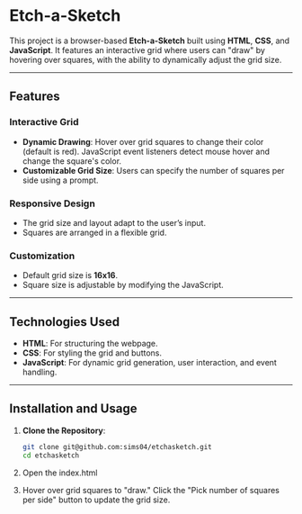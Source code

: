 # Etch-a-Sketch

This project is a browser-based **Etch-a-Sketch** built using **HTML**, **CSS**, and **JavaScript**. It features an interactive grid where users can "draw" by hovering over squares, with the ability to dynamically adjust the grid size.

---

## Features

### **Interactive Grid**
- **Dynamic Drawing**: Hover over grid squares to change their color (default is red). JavaScript event listeners detect mouse hover and change the square's color.
- **Customizable Grid Size**: Users can specify the number of squares per side using a prompt.

### **Responsive Design**
- The grid size and layout adapt to the user’s input.
- Squares are arranged in a flexible grid.

### **Customization**
- Default grid size is **16x16**.
- Square size is adjustable by modifying the JavaScript.

---

## Technologies Used

- **HTML**: For structuring the webpage.
- **CSS**: For styling the grid and buttons.
- **JavaScript**: For dynamic grid generation, user interaction, and event handling.

---

## Installation and Usage

1. **Clone the Repository**:
   ```bash
   git clone git@github.com:sims04/etchasketch.git
   cd etchasketch

2. Open the index.html

3. Hover over grid squares to "draw."
Click the "Pick number of squares per side" button to update the grid size.

